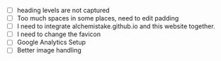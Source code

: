 - [ ] heading levels are not captured
- [ ] Too much spaces in some places, need to edit padding
- [ ] I need to integrate alchemistake.github.io and this website together.
- [ ] I need to change the favicon
- [ ] Google Analytics Setup
- [ ] Better image handling